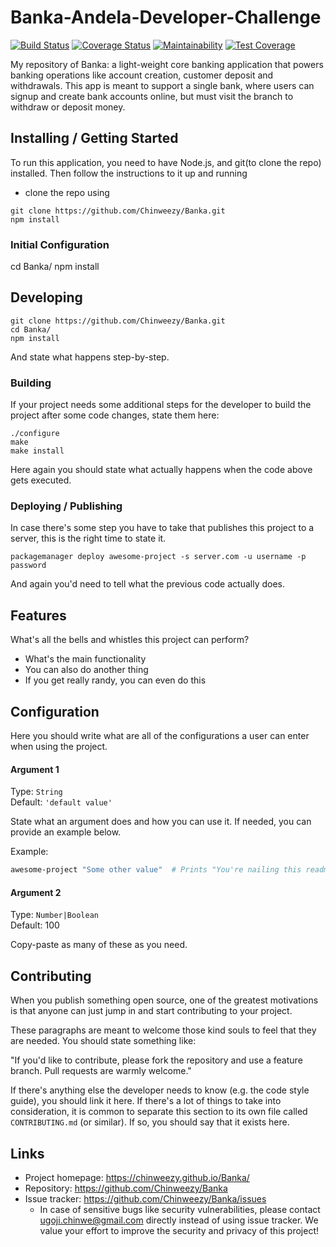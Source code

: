 # Banka-Andela-Developer-Challenge
[![Build Status](https://travis-ci.org/Chinweezy/Banka-App-v2.svg?branch=master)](https://travis-ci.org/Chinweezy/Banka-App-v2)  [![Coverage Status](https://coveralls.io/repos/github/Chinweezy/Banka-App-v2/badge.svg?branch=master)](https://coveralls.io/github/Chinweezy/Banka-App-v2?branch=master)  [![Maintainability](https://api.codeclimate.com/v1/badges/e67a2e4ec39d6e52ab77/maintainability)](https://codeclimate.com/github/Chinweezy/Banka-App-v2/maintainability)  [![Test Coverage](https://api.codeclimate.com/v1/badges/e67a2e4ec39d6e52ab77/test_coverage)](https://codeclimate.com/github/Chinweezy/Banka-App-v2/test_coverage)


My repository of Banka: a light-weight core banking application that powers banking operations like account creation, customer deposit and withdrawals. This app is meant to support a single bank, where users can signup and create bank accounts online, but must visit the branch to withdraw or deposit money.

## Installing / Getting Started

To run this application, you need to have Node.js, and git(to clone the repo) installed. Then follow the instructions to
it up and running

- clone the repo using
```shell
git clone https://github.com/Chinweezy/Banka.git
npm install
```

### Initial Configuration
cd Banka/
npm install

## Developing


```shell
git clone https://github.com/Chinweezy/Banka.git
cd Banka/
npm install
```

And state what happens step-by-step.

### Building

If your project needs some additional steps for the developer to build the
project after some code changes, state them here:

```shell
./configure
make
make install
```

Here again you should state what actually happens when the code above gets
executed.

### Deploying / Publishing

In case there's some step you have to take that publishes this project to a
server, this is the right time to state it.

```shell
packagemanager deploy awesome-project -s server.com -u username -p password
```

And again you'd need to tell what the previous code actually does.

## Features

What's all the bells and whistles this project can perform?
* What's the main functionality
* You can also do another thing
* If you get really randy, you can even do this

## Configuration

Here you should write what are all of the configurations a user can enter when
using the project.

#### Argument 1
Type: `String`  
Default: `'default value'`

State what an argument does and how you can use it. If needed, you can provide
an example below.

Example:
```bash
awesome-project "Some other value"  # Prints "You're nailing this readme!"
```

#### Argument 2
Type: `Number|Boolean`  
Default: 100

Copy-paste as many of these as you need.

## Contributing

When you publish something open source, one of the greatest motivations is that
anyone can just jump in and start contributing to your project.

These paragraphs are meant to welcome those kind souls to feel that they are
needed. You should state something like:

"If you'd like to contribute, please fork the repository and use a feature
branch. Pull requests are warmly welcome."

If there's anything else the developer needs to know (e.g. the code style
guide), you should link it here. If there's a lot of things to take into
consideration, it is common to separate this section to its own file called
`CONTRIBUTING.md` (or similar). If so, you should say that it exists here.

## Links
- Project homepage: https://chinweezy.github.io/Banka/
- Repository: https://github.com/Chinweezy/Banka
- Issue tracker: https://github.com/Chinweezy/Banka/issues
  - In case of sensitive bugs like security vulnerabilities, please contact
    ugoji.chinwe@gmail.com directly instead of using issue tracker. We value your effort
    to improve the security and privacy of this project!
